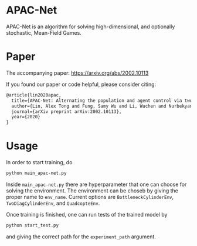 # APAC-Net
APAC-Net is an algorithm for solving high-dimensional, and optionally stochastic, Mean-Field Games.

# Paper
The accompanying paper: https://arxiv.org/abs/2002.10113

If you found our paper or code helpful, please consider citing:

```tex
@article{lin2020apac,
  title={APAC-Net: Alternating the population and agent control via two neural networks to solve high-dimensional stochastic mean field games},
  author={Lin, Alex Tong and Fung, Samy Wu and Li, Wuchen and Nurbekyan, Levon and Osher, Stanley J},
  journal={arXiv preprint arXiv:2002.10113},
  year={2020}
}
```

# Usage
In order to start training, do

```bash
python main_apac-net.py
```

Inside `main_apac-net.py` there are hyperparameter that one can choose for solving the environment. The environment can be choseb by giving the proper name to `env_name`. Current options are `BottleneckCylinderEnv`, `TwoDiagCylinderEnv`, and `QuadcopteEnv`.

Once training is finished, one can run tests of the trained model by

```bash
python start_test.py
```

and giving the correct path for the `experiment_path` argument.
